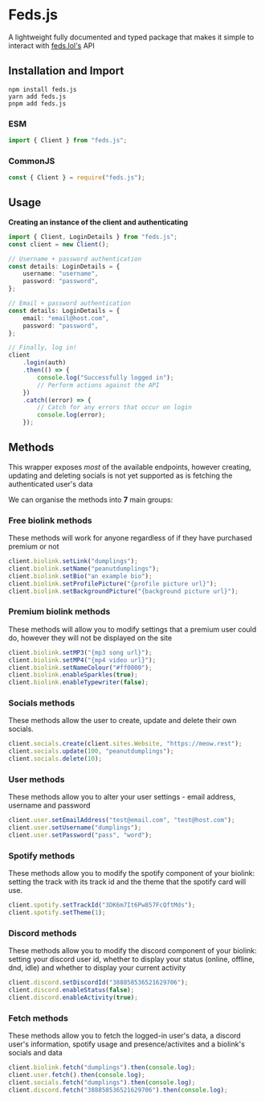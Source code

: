 # Feds.js

A lightweight fully documented and typed package that makes it simple to interact with [feds.lol's](https://feds.lol) API

## Installation and Import

```
npm install feds.js
yarn add feds.js
pnpm add feds.js
```

### ESM

```js
import { Client } from "feds.js";
```

### CommonJS

```js
const { Client } = require("feds.js");
```

## Usage

**Creating an instance of the client and authenticating**

```ts
import { Client, LoginDetails } from "feds.js";
const client = new Client();

// Username + password authentication
const details: LoginDetails = {
    username: "username",
    password: "password",
};

// Email + password authentication
const details: LoginDetails = {
    email: "email@host.com",
    password: "password",
};

// Finally, log in!
client
    .login(auth)
    .then(() => {
        console.log("Successfully logged in");
        // Perform actions against the API
    })
    .catch((error) => {
        // Catch for any errors that occur on login
        console.log(error);
    });
```

## Methods

This wrapper exposes _most_ of the available endpoints, however creating, updating and deleting socials is not yet supported as is fetching the authenticated user's data

We can organise the methods into **7** main groups:

### Free biolink methods

These methods will work for anyone regardless of if they have purchased premium or not

```js
client.biolink.setLink("dumplings");
client.biolink.setName("peanutdumplings");
client.biolink.setBio("an example bio");
client.biolink.setProfilePicture("{profile picture url}");
client.biolink.setBackgroundPicture("{background picture url}");
```

### Premium biolink methods

These methods will allow you to modify settings that a premium user could do, however they will not be displayed on the site

```js
client.biolink.setMP3("{mp3 song url}");
client.biolink.setMP4("{mp4 video url}");
client.biolink.setNameColour("#ff0000");
client.biolink.enableSparkles(true);
client.biolink.enableTypewriter(false);
```

### Socials methods

These methods allow the user to create, update and delete their own socials.

```js
client.socials.create(client.sites.Website, "https://meow.rest");
client.socials.update(100, "peanutdumplings");
client.socials.delete(10);
```

### User methods

These methods allow you to alter your user settings - email address, username and password

```js
client.user.setEmailAddress("test@email.com", "test@host.com");
client.user.setUsername("dumplings");
client.user.setPassword("pass", "word");
```

### Spotify methods

These methods allow you to modify the spotify component of your biolink: setting the track with its track id and the theme that the spotify card will use.

```js
client.spotify.setTrackId("3DK6m7It6Pw857FcQftMds");
client.spotify.setTheme(1);
```

### Discord methods

These methods allow you to modify the discord component of your biolink: setting your discord user id, whether to display your status (online, offline, dnd, idle) and whether to display your current activity

```js
client.discord.setDiscordId("388858536521629706");
client.discord.enableStatus(false);
client.discord.enableActivity(true);
```

### Fetch methods

These methods allow you to fetch the logged-in user's data, a discord user's information, spotify usage and presence/activites and a biolink's socials and data

```js
client.biolink.fetch("dumplings").then(console.log);
client.user.fetch().then(console.log);
client.socials.fetch("dumplings").then(console.log);
client.discord.fetch("388858536521629706").then(console.log);
```
